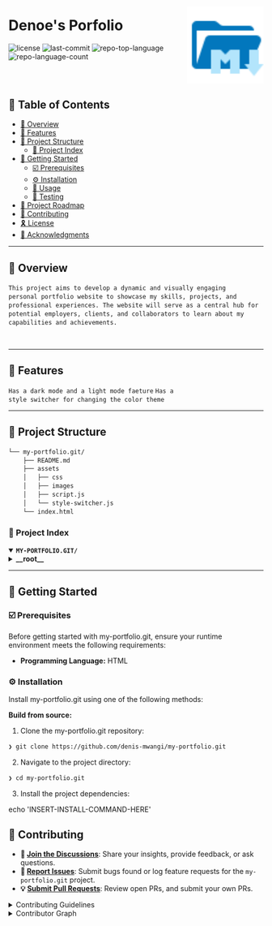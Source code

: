 <div align="left" style="position: relative;">
<img src="https://raw.githubusercontent.com/PKief/vscode-material-icon-theme/ec559a9f6bfd399b82bb44393651661b08aaf7ba/icons/folder-markdown-open.svg" align="right" width="30%" style="margin: -20px 0 0 20px;">
<h1>Denoe's Porfolio</h1>
<p align="left">
</p>
<p align="left">
	<img src="https://img.shields.io/github/license/denis-mwangi/my-portfolio.git?style=default&logo=opensourceinitiative&logoColor=white&color=00ff98" alt="license">
	<img src="https://img.shields.io/github/last-commit/denis-mwangi/my-portfolio.git?style=default&logo=git&logoColor=white&color=00ff98" alt="last-commit">
	<img src="https://img.shields.io/github/languages/top/denis-mwangi/my-portfolio.git?style=default&color=00ff98" alt="repo-top-language">
	<img src="https://img.shields.io/github/languages/count/denis-mwangi/my-portfolio.git?style=default&color=00ff98" alt="repo-language-count">
</p>
<p align="left"><!-- default option, no dependency badges. -->
</p>
<p align="left">
	<!-- default option, no dependency badges. -->
</p>
</div>
<br clear="right">

## 🔗 Table of Contents

- [📍 Overview](#-overview)
- [👾 Features](#-features)
- [📁 Project Structure](#-project-structure)
  - [📂 Project Index](#-project-index)
- [🚀 Getting Started](#-getting-started)
  - [☑️ Prerequisites](#-prerequisites)
  - [⚙️ Installation](#-installation)
  - [🤖 Usage](#🤖-usage)
  - [🧪 Testing](#🧪-testing)
- [📌 Project Roadmap](#-project-roadmap)
- [🔰 Contributing](#-contributing)
- [🎗 License](#-license)
- [🙌 Acknowledgments](#-acknowledgments)

---

## 📍 Overview

<code>This project aims to develop a dynamic and visually engaging personal portfolio website to showcase my skills, projects, and professional experiences. The website will serve as a central hub for potential employers, clients, and collaborators to learn about my capabilities and achievements.


</code>

---

## 👾 Features

<code>Has a dark mode and a light mode faeture</code>
<code>Has a style switcher for changing the color theme</code>

---

## 📁 Project Structure

```sh
└── my-portfolio.git/
    ├── README.md
    ├── assets
    │   ├── css
    │   ├── images
    │   ├── script.js
    │   └── style-switcher.js
    └── index.html
```


### 📂 Project Index
<details open>
	<summary><b><code>MY-PORTFOLIO.GIT/</code></b></summary>
	<details> <!-- __root__ Submodule -->
		<summary><b>__root__</b></summary>
		<blockquote>
			<table>
			<tr>
				<td><b><a href='https://github.com/denis-mwangi/my-portfolio.git/blob/master/index.html'>index.html</a></b></td>
				<td><code>❯ REPLACE-ME</code></td>
			</tr>
			</table>
		</blockquote>
	</details>
</details>

---
## 🚀 Getting Started

### ☑️ Prerequisites

Before getting started with my-portfolio.git, ensure your runtime environment meets the following requirements:

- **Programming Language:** HTML


### ⚙️ Installation

Install my-portfolio.git using one of the following methods:

**Build from source:**

1. Clone the my-portfolio.git repository:
```sh
❯ git clone https://github.com/denis-mwangi/my-portfolio.git
```

2. Navigate to the project directory:
```sh
❯ cd my-portfolio.git
```

3. Install the project dependencies:

echo 'INSERT-INSTALL-COMMAND-HERE'

## 🔰 Contributing

- **💬 [Join the Discussions](https://github.com/denis-mwangi/my-portfolio.git/discussions)**: Share your insights, provide feedback, or ask questions.
- **🐛 [Report Issues](https://github.com/denis-mwangi/my-portfolio.git/issues)**: Submit bugs found or log feature requests for the `my-portfolio.git` project.
- **💡 [Submit Pull Requests](https://github.com/denis-mwangi/my-portfolio.git/blob/main/CONTRIBUTING.md)**: Review open PRs, and submit your own PRs.

<details closed>
<summary>Contributing Guidelines</summary>

1. **Fork the Repository**: Start by forking the project repository to your github account.
2. **Clone Locally**: Clone the forked repository to your local machine using a git client.
   ```sh
   git clone https://github.com/denis-mwangi/my-portfolio.git
   ```
3. **Create a New Branch**: Always work on a new branch, giving it a descriptive name.
   ```sh
   git checkout -b new-feature-x
   ```
4. **Make Your Changes**: Develop and test your changes locally.
5. **Commit Your Changes**: Commit with a clear message describing your updates.
   ```sh
   git commit -m 'Implemented new feature x.'
   ```
6. **Push to github**: Push the changes to your forked repository.
   ```sh
   git push origin new-feature-x
   ```
7. **Submit a Pull Request**: Create a PR against the original project repository. Clearly describe the changes and their motivations.
8. **Review**: Once your PR is reviewed and approved, it will be merged into the main branch. Congratulations on your contribution!
</details>

<details closed>
<summary>Contributor Graph</summary>
<br>
<p align="left">
   <a href="https://github.com{/denis-mwangi/my-portfolio.git/}graphs/contributors">
      <img src="https://contrib.rocks/image?repo=denis-mwangi/my-portfolio.git">
   </a>
</p>
</details>

